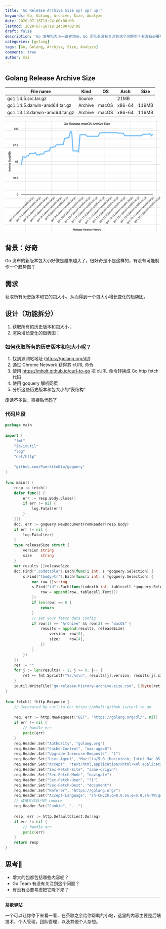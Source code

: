 ```yaml
---
title: 'Go Release Archive Size up! up! up!'
keywords: Go, Golang, Archive, Size, Analyze
date: 2020-07-16T19:24:00+08:00
lastmod: 2020-07-16T19:24:00+08:00
draft: false
description: 'Go 发布包大小一直在增长，Go 团队有没有关注到这个问题呢？有没有必要考虑把它降下来？'
categories: [golang]
tags: [Go, Golang, Archive, Size, Analyze]
comments: true
author: mai
---
```


## Golang Release Archive Size

| File name	|Kind	|OS	|Arch	|Size |
|----|----|----|----|----|
| go1.14.5.src.tar.gz	| Source |		| 21MB |
| go1.14.5.darwin-amd64.tar.gz  |	Archive  |	macOS	 | x86-64  |	119MB |
| go1.13.13.darwin-amd64.tar.gz | Archive | macOS | x86-64	 | 116MB |

![](https://raw.githubusercontent.com/yangwenmai/maiyang.me/master/blog/go-release-archive-size-2020-07-16.png)

## 背景：好奇

Go 发布的新版本包大小好像是越来越大了，很好奇是不是这样的，有没有可能制作一个趋势图？

## 需求

获取所有历史版本和它的包大小，从而得到一个包大小增长变化的趋势图。

## 设计（功能拆分）

1. 获取所有的历史版本和包大小；
2. 渲染增长变化的趋势图；

### 如何获取所有的历史版本和包大小呢？

1. 找到源网站地址 (https://golang.org/dl/)
2. 通过 Chrome Network 获得其 cURL 命令
3. 使用 https://mholt.github.io/curl-to-go 把 cURL 命令转换成 Go http fetch 代码
4. 使用 goquery 解析网页
5. 分析这些历史版本和包大小的“表结构”

废话不多说，直接贴代码了

### 代码片段

```go
package main

import (
	"fmt"
	"io/ioutil"
	"log"
	"net/http"

	"github.com/PuerkitoBio/goquery"
)

func main() {
	resp := fetch()
	defer func() {
		err := resp.Body.Close()
		if err != nil {
			log.Fatal(err)
		}
	}()
	doc, err := goquery.NewDocumentFromReader(resp.Body)
	if err != nil {
		log.Fatal(err)
	}
	type releaseSize struct {
		version string
		size    string
	}
	var results []releaseSize
	doc.Find(".codetable").Each(func(i int, s *goquery.Selection) {
		s.Find("tbody>tr").Each(func(i int, s *goquery.Selection) {
			var row []string
			s.Find("td").Each(func(indexth int, tablecell *goquery.Selection) {
				row = append(row, tablecell.Text())
			})
			if len(row) == 0 {
				return
			}
			// set your fetch data config
			if row[1] == "Archive" && row[2] == "macOS" {
				results = append(results, releaseSize{
					version: row[0],
					size:    row[4],
				})
			}
		})
	})
	ret := ""
	for j := len(results) - 1; j >= 0; j-- {
		ret += fmt.Sprintf("%s,%s\n", results[j].version, results[j].size[:len(results[j].size)-2])
	}
	ioutil.WriteFile("go-release-history-archive-size.csv", []byte(ret), 0644)
}

func fetch() *http.Response {
	// Generated by curl-to-Go: https://mholt.github.io/curl-to-go

	req, err := http.NewRequest("GET", "https://golang.org/dl/", nil)
	if err != nil {
		// handle err
		panic(err)
	}
	req.Header.Set("Authority", "golang.org")
	req.Header.Set("Cache-Control", "max-age=0")
	req.Header.Set("Upgrade-Insecure-Requests", "1")
	req.Header.Set("User-Agent", "Mozilla/5.0 (Macintosh; Intel Mac OS X 10_15_5) AppleWebKit/537.36 (KHTML, like Gecko) Chrome/84.0.4147.89 Safari/537.36")
	req.Header.Set("Accept", "text/html,application/xhtml+xml,application/xml;q=0.9,image/webp,image/apng,*/*;q=0.8,application/signed-exchange;v=b3;q=0.9")
	req.Header.Set("Sec-Fetch-Site", "same-origin")
	req.Header.Set("Sec-Fetch-Mode", "navigate")
	req.Header.Set("Sec-Fetch-User", "?1")
	req.Header.Set("Sec-Fetch-Dest", "document")
	req.Header.Set("Referer", "https://golang.org/")
	req.Header.Set("Accept-Language", "zh-CN,zh;q=0.9,en;q=0.8,zh-TW;q=0.7,ja;q=0.6")
	// 请填写你自己的 cookie
	req.Header.Set("Cookie", "...")

	resp, err := http.DefaultClient.Do(req)
	if err != nil {
		// handle err
		panic(err)
	}
	return resp
}

```

## 思考🤔

- 增大的包都包括哪些内容呢？
- Go Team 有没有关注到这个问题？
- 有没有必要考虑把它降下来？

----

**茶歇驿站**

一个可以让你停下来看一看，在茶歇之余给你帮助的小站，这里的内容主要是后端技术，个人管理，团队管理，以及其他个人杂想。
